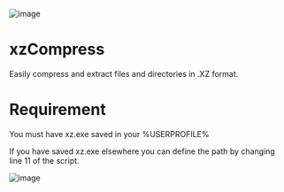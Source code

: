 ![image](https://github.com/user-attachments/assets/6ae25f15-e993-4423-bd43-3f1d9de58190)


# xzCompress
Easily compress and extract files and directories in .XZ format.


# Requirement

You must have xz.exe saved in your %USERPROFILE%

If you have saved xz.exe elsewhere you can define the path by changing line 11 of the script.

![image](https://github.com/user-attachments/assets/f957cf73-ca75-4755-8f19-6942093eca91)

